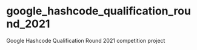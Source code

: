 # google_hashcode_qualification_round_2021
Google Hashcode Qualification Round 2021 competition project
